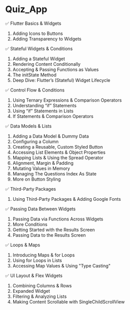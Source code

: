 # Quiz_App

✅ Flutter Basics & Widgets
1. Adding Icons to Buttons
2. Adding Transparency to Widgets

✅ Stateful Widgets & Conditions
1. Adding a Stateful Widget
2. Rendering Content Conditionally
3. Accepting & Passing Functions as Values
4. The initState Method
5. Deep Dive: Flutter’s (Stateful) Widget Lifecycle

✅ Control Flow & Conditions
1. Using Ternary Expressions & Comparison Operators
2. Understanding “if” Statements
3. Using “if” Statements in Lists
4. If Statements & Comparison Operators

✅ Data Models & Lists
1. Adding a Data Model & Dummy Data
2. Configuring a Column
3. Creating a Reusable, Custom Styled Button
4. Accessing List Elements & Object Properties
5. Mapping Lists & Using the Spread Operator
6. Alignment, Margin & Padding
7. Mutating Values in Memory
8. Managing The Questions Index As State
9. More on Button Styling

✅ Third-Party Packages
1. Using Third-Party Packages & Adding Google Fonts

✅ Passing Data Between Widgets
1. Passing Data via Functions Across Widgets
2. More Conditions
3. Getting Started with the Results Screen
4. Passing Data to the Results Screen

✅ Loops & Maps
1. Introducing Maps & for Loops
2. Using for Loops in Lists
3. Accessing Map Values & Using "Type Casting"

✅ UI Layout & Flex Widgets
1. Combining Columns & Rows
2. Expanded Widget 
3. Filtering & Analyzing Lists
4. Making Content Scrollable with SingleChildScrollView

